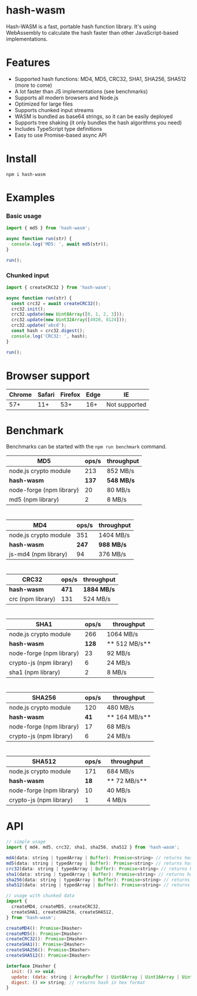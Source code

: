 # hash-wasm

Hash-WASM is a fast, portable hash function library.
It's using WebAssembly to calculate the hash faster than other JavaScript-based implementations.

Features
=======

- Supported hash functions: MD4, MD5, CRC32, SHA1, SHA256, SHA512 (more to come)
- A lot faster than JS implementations (see benchmarks)
- Supports all modern browsers and Node.js
- Optimized for large files
- Supports chunked input streams
- WASM is bundled as base64 strings, so it can be easily deployed
- Supports tree shaking (it only bundles the hash algorithms you need)
- Includes TypeScript type definitions
- Easy to use Promise-based async API

Install
=======
```
npm i hash-wasm
```

Examples
=======

### Basic usage

```javascript
import { md5 } from 'hash-wasm';

async function run(str) {
  console.log('MD5: ', await md5(str));
}

run();
```

### Chunked input

```javascript
import { createCRC32 } from 'hash-wasm';

async function run(str) {
  const crc32 = await createCRC32();
  crc32.init();
  crc32.update(new Uint8Array([0, 1, 2, 3]));
  crc32.update(new Uint32Array([4920, 8124]));
  crc32.update('abcd');
  const hash = crc32.digest();
  console.log('CRC32: ', hash);
}

run();
```


Browser support
=====

Chrome | Safari | Firefox | Edge | IE
-------|--------|---------|------|--------------
57+    | 11+    | 53+     | 16+  | Not supported

Benchmark
=====

Benchmarks can be started with the `npm run benchmark` command.

MD5                      | ops/s   | throughput
-------------------------|---------|-------------
node.js crypto module    | 213     | 852 MB/s
**hash-wasm**            | **137** | **548 MB/s**
node-forge (npm library) | 20      | 80 MB/s
md5 (npm library)        | 2       | 8 MB/s

#

MD4                      | ops/s   | throughput
-------------------------|---------|-------------
node.js crypto module    | 351     | 1404 MB/s
**hash-wasm**            | **247** | **988 MB/s**
js-md4 (npm library)     | 94      | 376 MB/s

#

CRC32             | ops/s   | throughput
------------------|---------|--------------
**hash-wasm**     | **471** | **1884 MB/s**
crc (npm library) | 131     | 524 MB/s

#

SHA1                     | ops/s   | throughput
-------------------------|---------|-----------
node.js crypto module    | 266     | 1064 MB/s
**hash-wasm**            | **128** | ** 512 MB/s**
node-forge (npm library) | 23      | 92 MB/s
crypto-js (npm library)  | 6       | 24 MB/s
sha1 (npm library)       | 2       | 8 MB/s

#

SHA256                   | ops/s   | throughput
-------------------------|---------|-----------
node.js crypto module    | 120     | 480 MB/s
**hash-wasm**            | **41**  | ** 164 MB/s**
node-forge (npm library) | 17      | 68 MB/s
crypto-js (npm library)  | 6       | 24 MB/s

#

SHA512                   | ops/s   | throughput
-------------------------|---------|-----------
node.js crypto module    | 171     | 684 MB/s
**hash-wasm**            | **18**  | ** 72 MB/s**
node-forge (npm library) | 10      | 40 MB/s
crypto-js (npm library)  | 1       | 4 MB/s

API
=====

```javascript
// simple usage
import { md4, md5, crc32, sha1, sha256, sha512 } from 'hash-wasm';

md4(data: string | typedArray | Buffer): Promise<string> // returns hash in hex format
md5(data: string | typedArray | Buffer): Promise<string> // returns hash in hex format
crc32(data: string | typedArray | Buffer): Promise<string> // returns hash in hex format
sha1(data: string | typedArray | Buffer): Promise<string> // returns hash in hex format
sha256(data: string | typedArray | Buffer): Promise<string> // returns hash in hex format
sha512(data: string | typedArray | Buffer): Promise<string> // returns hash in hex format

// usage with chunked data
import {
  createMD4, createMD5, createCRC32,
  createSHA1, createSHA256, createSHA512,
} from 'hash-wasm';

createMD4(): Promise<IHasher>
createMD5(): Promise<IHasher>
createCRC32(): Promise<IHasher>
createSHA1(): Promise<IHasher>
createSHA256(): Promise<IHasher>
createSHA512(): Promise<IHasher>

interface IHasher {
  init: () => void;
  update: (data: string | ArrayBuffer | Uint8Array | Uint16Array | Uint32Array | Buffer) => void;
  digest: () => string; // returns hash in hex format
}
```
